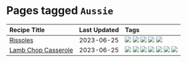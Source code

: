 # Pages tagged `Aussie`

|Recipe Title|Last Updated|Tags
|:---|:---|:---|
|[Rissoles](../recipes/rissoles.md)|2023-06-25|[![](https://img.shields.io/badge/tag-Aussie-12b63)](../tags/Aussie.md) [![](https://img.shields.io/badge/tag-beef-1433c8)](../tags/beef.md) [![](https://img.shields.io/badge/tag-easy-6685b7)](../tags/easy.md) [![](https://img.shields.io/badge/tag-family-237124)](../tags/family.md) [![](https://img.shields.io/badge/tag-fried-9ab3df)](../tags/fried.md)|
|[Lamb Chop Casserole](../recipes/lambchopcasserole.md)|2023-06-25|[![](https://img.shields.io/badge/tag-Aussie-12b63)](../tags/Aussie.md) [![](https://img.shields.io/badge/tag-baked-5e3ff5)](../tags/baked.md) [![](https://img.shields.io/badge/tag-battered-6b1fb)](../tags/battered.md) [![](https://img.shields.io/badge/tag-casserole-d93385)](../tags/casserole.md) [![](https://img.shields.io/badge/tag-family-237124)](../tags/family.md) [![](https://img.shields.io/badge/tag-fried-9ab3df)](../tags/fried.md) [![](https://img.shields.io/badge/tag-lamb-5c1fef)](../tags/lamb.md)|